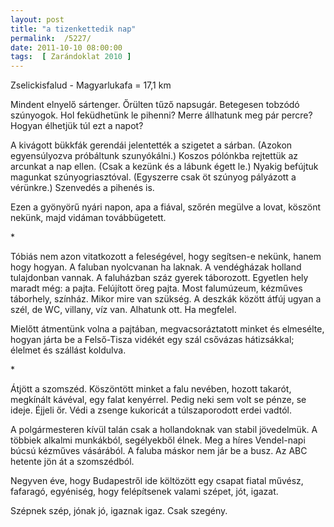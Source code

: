 ```yaml
---
layout: post
title: "a tizenkettedik nap"
permalink:  /5227/ 
date: 2011-10-10 08:00:00
tags:  [ Zarándoklat 2010 ] 
---
```

Zselickisfalud - Magyarlukafa = 17,1 km



<!--break-->

Mindent elnyelő sártenger. Őrülten tűző napsugár. Betegesen tobzódó szúnyogok. Hol feküdhetünk le pihenni? Merre állhatunk meg pár percre? Hogyan élhetjük túl ezt a napot?

A kivágott bükkfák gerendái jelentették a szigetet a sárban. (Azokon egyensúlyozva próbáltunk szunyókálni.) Koszos pólónkba rejtettük az arcunkat a nap ellen. (Csak a kezünk és a lábunk égett le.) Nyakig befújtuk magunkat szúnyogriasztóval. (Egyszerre csak öt szúnyog pályázott a vérünkre.) Szenvedés a pihenés is.

Ezen a gyönyörű nyári napon, apa a fiával, szőrén megülve a lovat, köszönt nekünk, majd vidáman továbbügetett.

<p >*</p>Tóbiás nem azon vitatkozott a feleségével, hogy segítsen-e nekünk, hanem hogy hogyan. A faluban nyolcvanan ha laknak. A vendégházak holland tulajdonban vannak. A faluházban száz gyerek táborozott. Egyetlen hely maradt még: a pajta. Felújított öreg pajta. Most falumúzeum, kézműves táborhely, színház. Mikor mire van szükség. A deszkák között átfúj ugyan a szél, de WC, villany, víz van. Alhatunk ott. Ha megfelel.

Mielőtt átmentünk volna a pajtában, megvacsoráztatott minket és elmesélte, hogyan járta be a Felső-Tisza vidékét egy szál csővázas hátizsákkal; élelmet és szállást koldulva.

<p >*</p>Átjött a szomszéd. Köszöntött minket a falu nevében, hozott takarót, megkínált kávéval, egy falat kenyérrel. Pedig neki sem volt se pénze, se ideje. Éjjeli őr. Védi a zsenge kukoricát a túlszaporodott erdei vadtól.

A polgármesteren kívül talán csak a hollandoknak van stabil jövedelmük. A többiek alkalmi munkákból, segélyekből élnek. Meg a híres Vendel-napi búcsú kézműves vásárából. A faluba máskor nem jár be a busz. Az ABC hetente jön át a szomszédból.

Negyven éve, hogy Budapestről ide költözött egy csapat fiatal művész, fafaragó, egyéniség, hogy felépítsenek valami szépet, jót, igazat.

Szépnek szép, jónak jó, igaznak igaz. Csak szegény.

